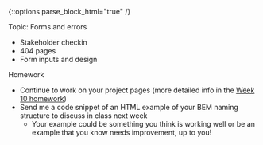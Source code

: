 {::options parse_block_html="true" /}
<section class="accordion-wrapper">

<div class="accordion-title js-trigger-content-toggle">
Topic: Forms and errors
</div>

- Stakeholder checkin
- 404 pages
- Form inputs and design

<div class="accordion-title js-trigger-content-toggle">
Homework
</div>

- Continue to work on your project pages (more detailed info in the [Week 10 homework](#week-10))
- Send me a code snippet of an HTML example of your BEM naming structure to discuss in class next week
  - Your example could be something you think is working well or be an example that you know needs improvement, up to you!

</section>
